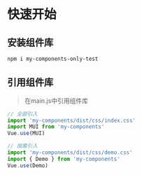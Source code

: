 # 快速开始

## 安装组件库

```bash
npm i my-components-only-test
```

## 引用组件库

> 在main.js中引用组件库

```js
// 全部引入
import 'my-components/dist/css/index.css'
import MUI from 'my-components'
Vue.use(MUI)

// 按需引入
import 'my-components/dist/css/demo.css'
import { Demo } from 'my-components'
Vue.use(Demo)
```